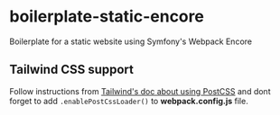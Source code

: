 # boilerplate-static-encore

Boilerplate for a static website using Symfony's Webpack Encore


## Tailwind CSS support

Follow instructions from [Tailwind's doc about using PostCSS](https://tailwindcss.com/docs/installation/using-postcss) and dont forget to add `.enablePostCssLoader()` to **webpack.config.js** file.
